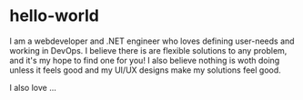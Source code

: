 # hello-world
I am a webdeveloper and .NET engineer who loves defining user-needs and working in DevOps. I believe there is are flexible solutions to any problem, and it's my hope to find one for you! I also believe nothing is woth doing unless it feels good and my UI/UX designs make my solutions feel good. 

I also love ...
